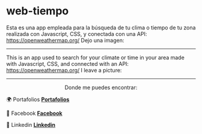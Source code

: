 # web-tiempo

Esta es una app empleada para la búsqueda de tu clima o tiempo de tu zona realizada con Javascript, CSS, y conectada con una API: 
https://openweathermap.org/
Dejo una imagen: 

---

This is an app used to search for your climate or time in your area made with Javascript, CSS, and connected with an API:
https://openweathermap.org/
I leave a picture:

---

<div align="center">Donde me puedes encontrar:</div>

:earth_africa: Portafolios **[Portafolios](https://jairosanchezb94.github.io/Portafolio-2/)**

:book: Facebook **[Facebook](https://www.facebook.com/jairosanh)**

:blue_heart: Linkedin **[Linkedin](https://www.linkedin.com/in/jairo-s%C3%A1nchez-64416a12b/)**
